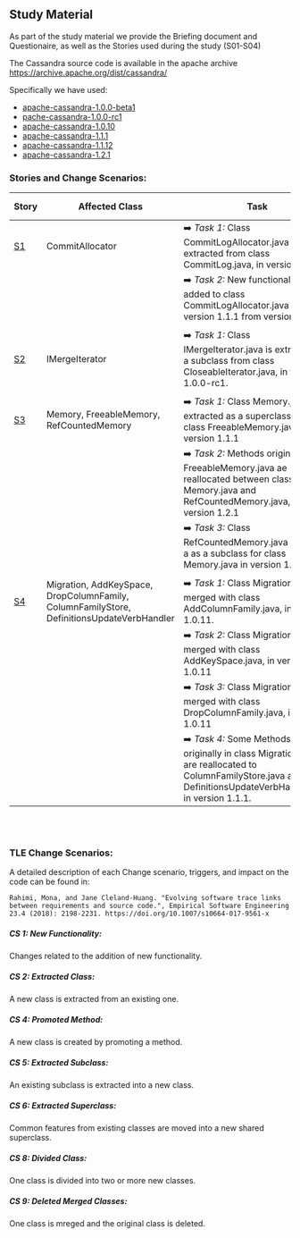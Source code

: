 ## Study Material

As part of the study material we provide the Briefing document and Questionaire, as well as the Stories used during the study (S01-S04)

The Cassandra source code is available in the apache archive https://archive.apache.org/dist/cassandra/

Specifically we have used:
 - [apache-cassandra-1.0.0-beta1](https://archive.apache.org/dist/cassandra/1.0.0/)
 - [pache-cassandra-1.0.0-rc1](https://archive.apache.org/dist/cassandra/1.0.0/)
 - [apache-cassandra-1.0.10](https://archive.apache.org/dist/cassandra/1.0.10/)
 - [apache-cassandra-1.1.1](https://archive.apache.org/dist/cassandra/1.1.1/)
 - [apache-cassandra-1.1.12](https://archive.apache.org/dist/cassandra/1.1.12)
 - [apache-cassandra-1.2.1](https://archive.apache.org/dist/cassandra/1.2.1)



### Stories and Change Scenarios:
| Story     | Affected Class      | Task | Change Scenario| 
|--------------|---------------------|------------|------------|
|[S1](https://github.com/jku-win-se/dejavu/raw/main/studymaterial/S01.docx)            |  CommitAllocator   |  ➡️ _Task 1:_ Class CommitLogAllocator.java is extracted from class CommitLog.java, in version 1.1.1 | [CS2](#CS2) |
|              |     | ➡️ _Task 2:_ New functionality is added to class CommitLogAllocator.java in version 1.1.1 from version 1.0.10. | [CS1](#CS1) |
|              |     |  | 
|[S2](https://github.com/jku-win-se/dejavu/raw/main/studymaterial/S02.docx)            |   IMergeIterator   | ➡️ _Task 1:_ Class IMergeIterator.java is extracted as a subclass from class CloseableIterator.java, in version 1.0.0-rc1. | [CS5](#CS5) |
|     |  | 
|[S3](https://github.com/jku-win-se/dejavu/raw/main/studymaterial/S03.docx)            |   Memory, FreeableMemory, RefCountedMemory    | ➡️ _Task 1:_ Class Memory.java is extracted as a superclass from class FreeableMemory.java, in version 1.1.1 | [CS6](#CS6) |
|            |      | ➡️ _Task 2:_ Methods originally in FreeableMemory.java ae reallocated between classes Memory.java and RefCountedMemory.java, in version 1.2.1 | [CS8](#CS8) |
|            |     | ➡️ _Task 3:_ Class RefCountedMemory.java is added a as a subclass for class Memory.java in version 1.2.1 | [CS5](#CS5) |
|     |  | 
|[S4](https://github.com/jku-win-se/dejavu/raw/main/studymaterial/S04.docx)            |  Migration, AddKeySpace, DropColumnFamily, ColumnFamilyStore, DefinitionsUpdateVerbHandler   |  ➡️ _Task 1:_ Class Migration.java is merged with class AddColumnFamily.java, in version 1.0.11.| [CS6](#CS6) |
|            |     | ➡️ _Task 2:_ Class Migration.java is merged with class AddKeySpace.java, in version 1.0.11 | [CS9](#CS9) |
|            |     | ➡️ _Task 3:_ Class Migration.java is merged with class DropColumnFamily.java, in version 1.0.11 | [CS9](#CS9) |
|            |     | ➡️ _Task 4:_ Some Methods originally in class Migration.java are reallocated to ColumnFamilyStore.java and class DefinitionsUpdateVerbHandler.java in version 1.1.1. | [CS4](#CS4) |



<br><br>


### TLE Change Scenarios:

A detailed description of each Change scenario, triggers, and impact on the code can be found in:

```Rahimi, Mona, and Jane Cleland-Huang. "Evolving software trace links between requirements and source code.", Empirical Software Engineering 23.4 (2018): 2198-2231. https://doi.org/10.1007/s10664-017-9561-x```



 ##### <a id="CS1">CS 1:</a> New Functionality: 
 Changes related to the addition of new functionality.
 ##### <a id="CS2">CS 2:</a> Extracted Class:
 A new class is extracted from an existing one.
 ##### <a id="CS4">CS 4:</a> Promoted Method:
 A new class is created by promoting a method.
 
 ##### <a id="CS5">CS 5:</a> Extracted Subclass:
 An existing subclass is extracted into a new class.
 ##### <a id="CS6">CS 6:</a> Extracted Superclass:
 Common features from existing classes are moved into a new
shared superclass.
 ##### <a id="CS8">CS 8:</a> Divided Class:
 One class is divided into two or more new classes.
 ##### <a id="CS9">CS 9:</a> Deleted Merged Classes:
 One class is mreged and the original class is deleted.




